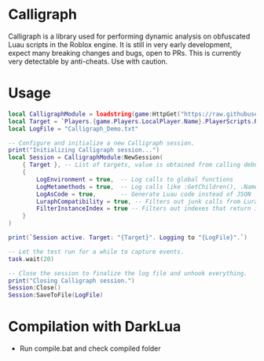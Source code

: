# Calligraph

Calligraph is a library used for performing dynamic analysis on obfuscated Luau scripts in the Roblox engine.
It is still in very early development, expect many breaking changes and bugs, open to PRs.
This is currently very detectable by anti-cheats. Use with caution.

# Usage

```lua
local CalligraphModule = loadstring(game:HttpGet("https://raw.githubusercontent.com/centerepic/Calligraph/refs/heads/main/compiled/Calligraph.luau"))()
local Target = `Players.{game.Players.LocalPlayer.Name}.PlayerScripts.RbxCharacterSounds`
local LogFile = "Calligraph_Demo.txt"

-- Configure and initialize a new Calligraph session.
print("Initializing Calligraph session...")
local Session = CalligraphModule:NewSession(
	{ Target }, -- List of targets, value is obtained from calling debug.info(..., 's') on a target script function.
	{
		LogEnvironment = true,  -- Log calls to global functions
		LogMetamethods = true,  -- Log calls like :GetChildren(), .Name
		LogAsCode = true,       -- Generate Luau code instead of JSON
		LuraphCompatibility = true, -- Filters out junk calls from Luraph
		FilterInstanceIndex = true -- Filters out indexes that return instances as they are usually redundant
	}
)

print(`Session active. Target: "{Target}". Logging to "{LogFile}".`)

-- Let the test run for a while to capture events.
task.wait(20)

-- Close the session to finalize the log file and unhook everything.
print("Closing Calligraph session.")
Session:Close()
Session:SaveToFile(LogFile)
```

# Compilation with DarkLua

- Run compile.bat and check compiled folder